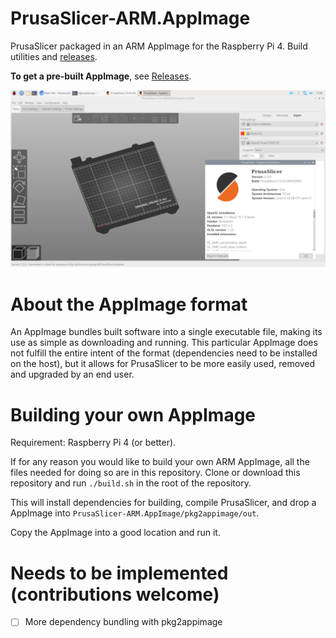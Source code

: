 # PrusaSlicer-ARM.AppImage

PrusaSlicer packaged in an ARM AppImage for the Raspberry Pi 4. Build utilities and [releases](https://github.com/davidk/PrusaSlicer-ARM.AppImage/releases).

**To get a pre-built AppImage**, see [Releases](https://github.com/davidk/PrusaSlicer-ARM.AppImage/releases).

![Screenshot showing PrusaSlicer running on a Pi with system details](prusaslicer-on-pi.png)

# About the AppImage format

An AppImage bundles built software into a single executable file, making its use as simple as downloading and running. This particular AppImage does
not fulfill the entire intent of the format (dependencies need to be installed on the host), but it allows for PrusaSlicer to be more easily 
used, removed and upgraded by an end user.

# Building your own AppImage

Requirement: Raspberry Pi 4 (or better).

If for any reason you would like to build your own ARM AppImage, all the files needed for doing so are in this repository. Clone or download this repository and run `./build.sh` in the root of the repository. 

This will install dependencies for building, compile PrusaSlicer, and drop a AppImage into `PrusaSlicer-ARM.AppImage/pkg2appimage/out`.

Copy the AppImage into a good location and run it.

# Needs to be implemented (contributions welcome)

- [ ] More dependency bundling with pkg2appimage
